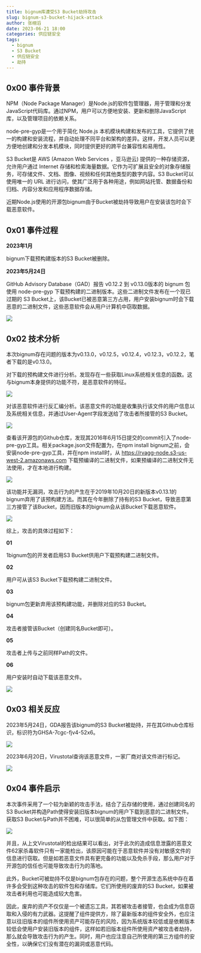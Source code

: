 ```yaml
---
title: bignum库遭受S3 Bucket劫持攻击
slug: bignum-s3-bucket-hijack-attack
author: 张栩滔
date: 2023-06-21 18:00
categories: 供应链安全
tags:
  - bignum
  - S3 Bucket
  - 供应链安全
  - 劫持
---
```


## 0x00 事件背景

NPM（Node Package Manager）是Node.js的软件包管理器，用于管理和分发JavaScript代码库。通过NPM，用户可以方便地安装、更新和删除JavaScript库，以及管理项目的依赖关系。

node-pre-gyp是一个用于简化 Node.js 本机模块构建和发布的工具，它提供了统一的构建和安装流程，并自动处理不同平台和架构的差异。这样，开发人员可以更方便地创建和分发本机模块，同时提供更好的跨平台兼容性和易用性。

S3 Bucket是 AWS (Amazon Web Services ，亚马逊云) 提供的一种存储资源，允许用户通过 Internet 存储和检索海量数据。它作为可扩展且安全的对象存储服务，可存储文件、文档、图像、视频和任何其他类型的数字内容。S3 Bucket可以使用唯一的 URL 进行访问，使其广泛用于各种用途，例如网站托管、数据备份和归档、内容分发和应用程序数据存储。

近期Node.js使用的开源包bignum由于Bucket被劫持导致用户在安装该包时会下载恶意软件。

## 0x01 事件过程

**2023年1月**

bignum下载预构建版本的S3 Bucket被删除。

**2023年5月24日**

GitHub Advisory Database（GAD）报告 v0.12.2 到 v0.13.0版本的 bignum 包使用 node-pre-gyp 下载预构建的二进制版本。这些二进制文件发布在一个现已过期的 S3 Bucket上，该Bucket已被恶意第三方占用，用户安装bignum时会下载恶意的二进制文件，这些恶意软件会从用户计算机中窃取数据。

![](./bignum-s3-bucket-hijack-attack/assets/17617398630610.675750696873118.png)

## 0x02 技术分析

本次bignum存在问题的版本为v0.13.0，v0.12.5，v0.12.4，v0.12.3，v0.12.2，笔者下载的是v0.13.0。

对下载的预构建文件进行分析。发现存在一些获取Linux系统相关信息的函数。这与bignum本身提供的功能不符，是恶意软件的特征。

![](./bignum-s3-bucket-hijack-attack/assets/17617398631320.9703567578693134.png)

对该恶意软件进行反汇编分析。该恶意文件的功能是收集执行该文件的用户信息以及系统相关信息，并通过User-Agent字段发送给了攻击者所接管的S3 Bucket。

![](./bignum-s3-bucket-hijack-attack/assets/17617398632030.13574558046207885.png)

查看该开源包的Github仓库，发现其2016年6月15日提交的commit引入了node-pre-gyp工具。相关package.json文件配置为，在npm install bignum之前，会安装node-pre-gyp工具，并在npm install时，从 https://rvagg-node.s3-us-west-2.amazonaws.com 下载预编译的二进制文件，如果预编译的二进制文件无法使用，才在本地进行构建。

![](./bignum-s3-bucket-hijack-attack/assets/17617398632730.8564645060839337.png)

该功能并无漏洞，攻击行为的产生在于2019年10月20日的新版本v0.13.1的bignum弃用了该预构建方法。而其在今年删除了持有的S3 Bucket，导致恶意第三方接管了该Bucket，因而旧版本的bignum会从该Bucket下载恶意软件。

![](./bignum-s3-bucket-hijack-attack/assets/17617398633480.8360873682119366.png)

综上，攻击的具体过程如下：

**01**

1bignum包的开发者启用S3 Bucket供用户下载预构建二进制文件。

**02**

用户可从该S3 Bucket下载预构建二进制文件。

**03**

bignum包更新弃用该预构建功能，并删除对应的S3 Bucket。

**04**

攻击者接管该Bucket（创建同名Bucket即可）。

**05**

攻击者上传与之前同样Path的文件。

**06**

用户安装时自动下载该恶意文件。

![](./bignum-s3-bucket-hijack-attack/assets/17617398634260.3896952190180376.png)


## 0x03 相关反应

2023年5月24日，GDA报告该bignum的S3 Bucket被劫持，并在其Github仓库标识，标识符为GHSA-7cgc-fjv4-52x6。

![](./bignum-s3-bucket-hijack-attack/assets/17617398635010.35789822709500374.png)

2023年6月20日，Virustotal查询该恶意文件，一家厂商对该文件进行标记。

![](./bignum-s3-bucket-hijack-attack/assets/17617398635860.15800441064994497.png)

## 0x04 事件启示

本次事件采用了一个较为新颖的攻击手法，结合了云存储的使用，通过创建同名的S3 Bucket并构造Path使得安装旧版本bignum的用户下载到恶意的二进制文件。获取S3 Bucket与Path并不困难，可以很简单的从包管理文件中获取。如下图：

![](./bignum-s3-bucket-hijack-attack/assets/17617398636710.5582431540914425.png)

并且，从上文Virustotal的检出结果可以看出，对于此次的造成信息泄露的恶意文件62家杀毒软件只有一家能检出，该原因可能在于恶意软件并没有对敏感文件的信息进行窃取。但是如若恶意文件具有更完备的功能以及免杀手段，那么用户对于开源包的信任也可能导致攻击行为的落地。

此外，Bucket可被劫持不仅是bignum包存在的问题，整个开源生态系统中存在着许多会受到这种攻击的软件包和存储库。它们所使用的废弃的S3 Bucket，如果被攻击者利用也可能造成较大危害。

因此，废弃的资产不仅仅是一个被遗忘工具，其若被攻击者接管，也会成为信息窃取和入侵的有力武器。这提醒了组件提供方，除了最新版本的组件安全外，也应注意以往旧版本的组件所使用资产可能存在的风险，因为系统版本较低或是依赖版本较低会使用户安装旧版本的组件，这样如若旧版本组件所使用资产被攻击者劫持，那么就会导致攻击行为的产生。同时，用户也应注意自己所使用的第三方组件的安全性，以确保它们没有潜在的漏洞或恶意代码。